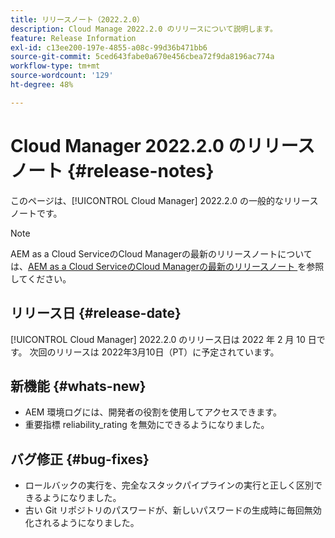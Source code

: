 ```yaml
---
title: リリースノート（2022.2.0）
description: Cloud Manage 2022.2.0 のリリースについて説明します。
feature: Release Information
exl-id: c13ee200-197e-4855-a08c-99d36b471bb6
source-git-commit: 5ced643fabe0a670e456cbea72f9da8196ac774a
workflow-type: tm+mt
source-wordcount: '129'
ht-degree: 48%

---
```


# Cloud Manager 2022.2.0 のリリースノート {#release-notes}

このページは、[!UICONTROL Cloud Manager] 2022.2.0 の一般的なリリースノートです。

>[!NOTE]
>
>AEM as a Cloud ServiceのCloud Managerの最新のリリースノートについては、[AEM as a Cloud ServiceのCloud Managerの最新のリリースノート ](https://experienceleague.adobe.com/en/docs/experience-manager-cloud-service/content/release-notes/cloud-manager/current) を参照してください。

## リリース日 {#release-date}

[!UICONTROL Cloud Manager] 2022.2.0 のリリース日は 2022 年 2 月 10 日です。 次回のリリースは 2022年3月10日（PT）に予定されています。

## 新機能 {#whats-new}

* AEM 環境ログには、開発者の役割を使用してアクセスできます。
* 重要指標 reliability_rating を無効にできるようになりました。

## バグ修正 {#bug-fixes}

* ロールバックの実行を、完全なスタックパイプラインの実行と正しく区別できるようになりました。
* 古い Git リポジトリのパスワードが、新しいパスワードの生成時に毎回無効化されるようになりました。
